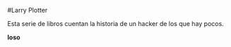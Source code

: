 #Larry Plotter

Esta serie de libros cuentan la historia de un hacker de los que hay pocos.

**loso**

